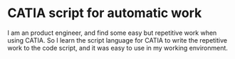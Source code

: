 # CATIA script for automatic work

I am an product engineer, and find some easy but repetitive work when using CATIA. So I learn the script language for CATIA to write the repetitive work to the code script, and it was easy to use in my working environment. 
